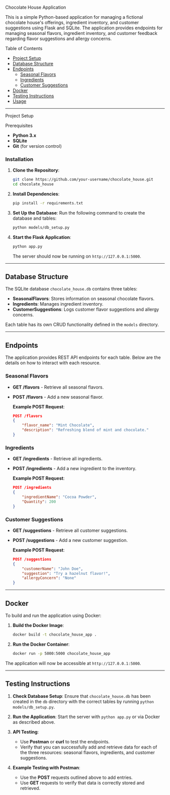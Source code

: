 

 Chocolate House Application

This is a simple Python-based application for managing a fictional chocolate house's offerings, ingredient inventory, and customer suggestions using Flask and SQLite. The application provides endpoints for managing seasonal flavors, ingredient inventory, and customer feedback regarding flavor suggestions and allergy concerns.


Table of Contents

- [Project Setup](#project-setup)
- [Database Structure](#database-structure)
- [Endpoints](#endpoints)
  - [Seasonal Flavors](#seasonal-flavors)
  - [Ingredients](#ingredients)
  - [Customer Suggestions](#customer-suggestions)
- [Docker](#docker)
- [Testing Instructions](#testing-instructions)
- [Usage](#usage)

---

Project Setup

Prerequisites
- **Python 3.x**
- **SQLite**
- **Git** (for version control)

### Installation

1. **Clone the Repository**:
   ```bash
   git clone https://github.com/your-username/chocolate_house.git
   cd chocolate_house
   ```

2. **Install Dependencies**:
   ```bash
   pip install -r requirements.txt
   ```

3. **Set Up the Database**: Run the following command to create the database and tables:
   ```bash
   python models/db_setup.py
   ```

4. **Start the Flask Application**:
   ```bash
   python app.py
   ```
   The server should now be running on `http://127.0.0.1:5000`.

---

## Database Structure

The SQLite database `chocolate_house.db` contains three tables:

- **SeasonalFlavors**: Stores information on seasonal chocolate flavors.
- **Ingredients**: Manages ingredient inventory.
- **CustomerSuggestions**: Logs customer flavor suggestions and allergy concerns.

Each table has its own CRUD functionality defined in the `models` directory.

---

## Endpoints

The application provides REST API endpoints for each table. Below are the details on how to interact with each resource.

### Seasonal Flavors
- **GET /flavors** - Retrieve all seasonal flavors.
- **POST /flavors** - Add a new seasonal flavor.

   **Example POST Request**:
   ```json
   POST /flavors
   {
       "flavor_name": "Mint Chocolate",
       "description": "Refreshing blend of mint and chocolate."
   }
   ```

### Ingredients
- **GET /ingredients** - Retrieve all ingredients.
- **POST /ingredients** - Add a new ingredient to the inventory.

   **Example POST Request**:
   ```json
   POST /ingredients
   {
       "ingredientName": "Cocoa Powder",
       "Quantity": 200
   }
   ```

### Customer Suggestions
- **GET /suggestions** - Retrieve all customer suggestions.
- **POST /suggestions** - Add a new customer suggestion.

   **Example POST Request**:
   ```json
   POST /suggestions
   {
       "customerName": "John Doe",
       "suggestion": "Try a hazelnut flavor!",
       "allergyConcern": "None"
   }
   ```

---

## Docker

To build and run the application using Docker:

1. **Build the Docker Image**:
   ```bash
   docker build -t chocolate_house_app .
   ```

2. **Run the Docker Container**:
   ```bash
   docker run -p 5000:5000 chocolate_house_app
   ```

The application will now be accessible at `http://127.0.0.1:5000`.

---

## Testing Instructions

1. **Check Database Setup**: Ensure that `chocolate_house.db` has been created in the `db` directory with the correct tables by running `python models/db_setup.py`.

2. **Run the Application**: Start the server with `python app.py` or via Docker as described above.

3. **API Testing**:
   - Use **Postman** or **curl** to test the endpoints.
   - Verify that you can successfully add and retrieve data for each of the three resources: seasonal flavors, ingredients, and customer suggestions.

4. **Example Testing with Postman**:
   - Use the **POST** requests outlined above to add entries.
   - Use **GET** requests to verify that data is correctly stored and retrieved.





